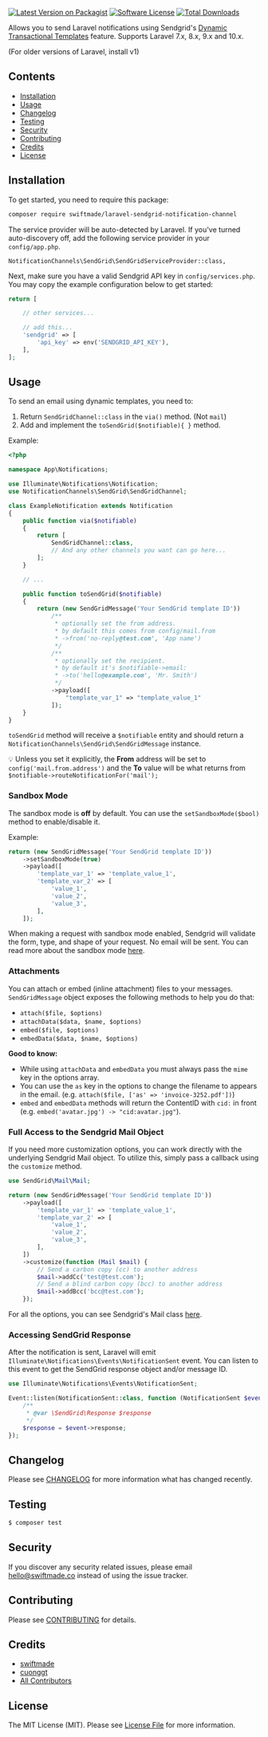 [![Latest Version on Packagist](https://img.shields.io/packagist/v/swiftmade/laravel-sendgrid-notification-channel.svg?style=flat-square)](https://packagist.org/packages/swiftmade/laravel-sendgrid-notification-channel)
[![Software License](https://img.shields.io/badge/license-MIT-brightgreen.svg?style=flat-square)](LICENSE.md)
[![Total Downloads](https://img.shields.io/packagist/dt/swiftmade/laravel-sendgrid-notification-channel.svg?style=flat-square)](https://packagist.org/packages/swiftmade/laravel-sendgrid-notification-channel)

Allows you to send Laravel notifications using Sendgrid's [Dynamic Transactional Templates](https://docs.sendgrid.com/ui/sending-email/how-to-send-an-email-with-dynamic-transactional-templates) feature. Supports Laravel 7.x, 8.x, 9.x and 10.x.

(For older versions of Laravel, install v1)

## Contents

-   [Installation](#installation)
-   [Usage](#usage)
-   [Changelog](#changelog)
-   [Testing](#testing)
-   [Security](#security)
-   [Contributing](#contributing)
-   [Credits](#credits)
-   [License](#license)

## Installation

To get started, you need to require this package:

```bash
composer require swiftmade/laravel-sendgrid-notification-channel
```

The service provider will be auto-detected by Laravel. If you've turned auto-discovery off, add the following service provider in your `config/app.php`.

```
NotificationChannels\SendGrid\SendGridServiceProvider::class,
```

Next, make sure you have a valid Sendgrid API key in `config/services.php`. You may copy the example configuration below to get started:

```php
return [

    // other services...

    // add this...
    'sendgrid' => [
        'api_key' => env('SENDGRID_API_KEY'),
    ],
];
```

## Usage

To send an email using dynamic templates, you need to:

1. Return `SendGridChannel::class` in the `via()` method. (Not `mail`)
2. Add and implement the `toSendGrid($notifiable){ }` method.

Example:

```php
<?php

namespace App\Notifications;

use Illuminate\Notifications\Notification;
use NotificationChannels\SendGrid\SendGridChannel;

class ExampleNotification extends Notification
{
    public function via($notifiable)
    {
        return [
            SendGridChannel::class,
            // And any other channels you want can go here...
        ];
    }

    // ...

    public function toSendGrid($notifiable)
    {
        return (new SendGridMessage('Your SendGrid template ID'))
            /**
             * optionally set the from address.
             * by default this comes from config/mail.from
             * ->from('no-reply@test.com', 'App name')
             */
            /**
             * optionally set the recipient.
             * by default it's $notifiable->email:
             * ->to('hello@example.com', 'Mr. Smith')
             */
            ->payload([
                "template_var_1" => "template_value_1"
            ]);
	}
}

```

`toSendGrid` method will receive a `$notifiable` entity and should return a `NotificationChannels\SendGrid\SendGridMessage` instance.

💡 Unless you set it explicitly, the **From** address will be set to `config('mail.from.address')` and the **To** value will be what returns from `$notifiable->routeNotificationFor('mail');`

### Sandbox Mode

The sandbox mode is **off** by default. You can use the `setSandboxMode($bool)` method to enable/disable it.

Example:

```php
return (new SendGridMessage('Your SendGrid template ID'))
    ->setSandboxMode(true)
    ->payload([
        'template_var_1' => 'template_value_1',
        'template_var_2' => [
            'value_1',
            'value_2',
            'value_3',
        ],
    ]);
```

When making a request with sandbox mode enabled, Sendgrid will validate the form, type, and shape of your request. No email will be sent. You can read more about the sandbox mode [here](https://docs.sendgrid.com/for-developers/sending-email/sandbox-mode).

### Attachments

You can attach or embed (inline attachment) files to your messages. `SendGridMessage` object exposes the following methods to help you do that:

-   `attach($file, $options)`
-   `attachData($data, $name, $options)`
-   `embed($file, $options)`
-   `embedData($data, $name, $options)`

**Good to know:**

-   While using `attachData` and `embedData` you must always pass the `mime` key in the options array.
-   You can use the `as` key in the options to change the filename to appears in the email. (e.g. `attach($file, ['as' => 'invoice-3252.pdf'])`)
-   `embed` and `embedData` methods will return the ContentID with `cid:` in front (e.g. `embed('avatar.jpg') -> "cid:avatar.jpg"`).

### Full Access to the Sendgrid Mail Object

If you need more customization options, you can work directly with the underlying Sendgrid Mail object.
To utilize this, simply pass a callback using the `customize` method.

```php
use SendGrid\Mail\Mail;

return (new SendGridMessage('Your SendGrid template ID'))
    ->payload([
        'template_var_1' => 'template_value_1',
        'template_var_2' => [
            'value_1',
            'value_2',
            'value_3',
        ],
    ])
    ->customize(function (Mail $mail) {
        // Send a carbon copy (cc) to another address
        $mail->addCc('test@test.com');
        // Send a blind carbon copy (bcc) to another address
        $mail->addBcc('bcc@test.com');
    });
```

For all the options, you can see Sendgrid's Mail class [here](https://github.com/sendgrid/sendgrid-php/blob/main/lib/mail/Mail.php).

### Accessing SendGrid Response

After the notification is sent, Laravel will emit `Illuminate\Notifications\Events\NotificationSent` event. You can listen to this event to get the SendGrid response object and/or message ID.

```php
use Illuminate\Notifications\Events\NotificationSent;

Event::listen(NotificationSent::class, function (NotificationSent $event) {
    /**
     * @var \SendGrid\Response $response
     */
    $response = $event->response;
});
```

## Changelog

Please see [CHANGELOG](CHANGELOG.md) for more information what has changed recently.

## Testing

```bash
$ composer test
```

## Security

If you discover any security related issues, please email hello@swiftmade.co instead of using the issue tracker.

## Contributing

Please see [CONTRIBUTING](CONTRIBUTING.md) for details.

## Credits

-   [swiftmade](https://github.com/swiftmade)
-   [cuonggt](https://github.com/cuonggt/laravel-sendgrid-notification-channel)
-   [All Contributors](../../contributors)

## License

The MIT License (MIT). Please see [License File](LICENSE.md) for more information.
